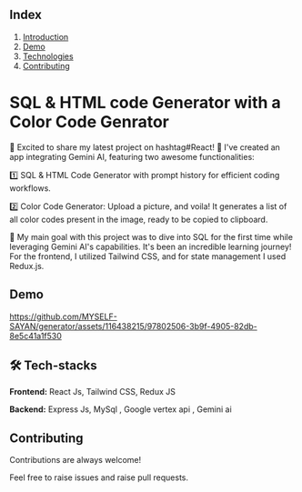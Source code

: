
##  Index
1.  [Introduction](#introduction)
2.  [Demo](#demo)
3.  [Technologies](#technologies)
4.  [Contributing](#contributing)
# <a name="introduction"> SQL & HTML code Generator with a Color Code Genrator </a>

🚀 Excited to share my latest project on hashtag#React! 🎨 I've created an app integrating Gemini AI, featuring two awesome functionalities:

1️⃣ SQL & HTML Code Generator with prompt history for efficient coding workflows.

2️⃣ Color Code Generator: Upload a picture, and voila! It generates a list of all color codes present in the image, ready to be copied to clipboard.

🎯 My main goal with this project was to dive into SQL for the first time while leveraging Gemini AI's capabilities. It's been an incredible learning journey! For the frontend, I utilized Tailwind CSS, and for state management I used Redux.js.

## <a name="demo"> Demo </a>




https://github.com/MYSELF-SAYAN/generator/assets/116438215/97802506-3b9f-4905-82db-8e5c41a1f530




## <a name="technologies"> 🛠 Tech-stacks </a>
**Frontend:** React Js, Tailwind CSS, Redux JS

**Backend:** Express Js, MySql , Google vertex api ,  Gemini ai



## <a name="contributing"> Contributing </a>

Contributions are always welcome!

Feel free to raise issues and raise pull requests.
